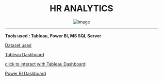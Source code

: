 <div align='center'> <h1> HR ANALYTICS </div>
  
<div align='center'> 

![image](https://github.com/sharanya-27/HR-Analytics/assets/142989454/c1e09862-4496-477c-8752-cc022abab730)

</div>

____


__Tools used : Tableau, Power BI, MS SQL Server__

[Dataset used](https://github.com/sharanya-27/HR-Analytics/files/14546814/hrdata.csv)

[Tableau Dashboard](https://github.com/sharanya-27/HR-Analytics/assets/142989454/7ee835be-7022-4a40-b5fa-83102761455d)

[click to interact with Tableau Dashboard](https://public.tableau.com/views/HRAnalyticsDashboard_17088846860500/HRAnalyticsDashboard?:language=en-GB&:sid=&:display_count=n&:origin=viz_share_link)

[Power BI Dashboard](https://github.com/sharanya-27/HR-Analytics/files/14546830/HR_Analytics_BI_Dashboard.pdf)






